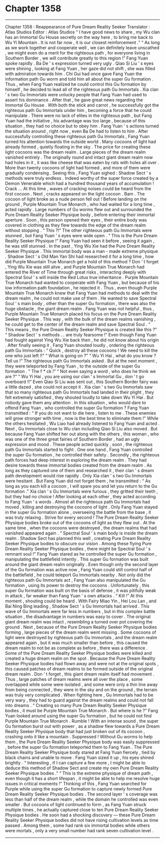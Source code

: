 
# Chapter 1358


---

Chapter 1358 : Reappearance of Pure Dream Reality Seeker
Translator :
Atlas Studios
Editor :
Atlas Studios
“ I have good news to share , my Wu clan has an Immortal Gu House secretly on the way here , to bring me back to Wu Yi Mountain . It is not far now , it is our closest reinforcement .”
“ As long as we work together and cooperate well , we can definitely leave unscathed , we might even do a merit for the righteous path , for everyone living in Southern Border , we will contribute greatly to this region !”
Fang Yuan spoke rapidly .
Ba De ’ s expression turned very ugly .
Qiao Si Liu ’ s eyes were shining , looking at Fang Yuan , her gaze did not shift , she was filled with admiration towards him .
Chi Gui had once gave Fang Yuan the information path Gu worm and told him all about the super Gu formation . Thus , when Fang Yuan realized he could control this Gu formation by himself , he decided to lead all of the righteous path Gu Immortals .
Xia clan ’ s two Gu Immortals were unlucky people that Fang Yuan had used to assert his dominance .
After that , he gave great news regarding the Immortal Gu House .
With both the stick and carrot , he successfully got the righteous path Gu Immortals under him , becoming a force that he could manipulate .
There were no lack of elites in the righteous path , but Fang Yuan had the initiative , his advantage was too large , because of this situation , they had no choice but to obey him .
Fang Yuan ’ s actions turned the situation around , right now , even Ba De had to listen to him .
After successfully controlling these righteous path Gu Immortals , Fang Yuan turned his attention towards the outside world .
Many cocoons of light had already formed , quietly floating in the sky .
The price for creating these light cocoons was the dream realm .
Large pieces of the dream realm vanished entirely . The originally round and intact giant dream realm now had holes in it , it was like cheese that was eaten by rats with holes all over .
More than twenty cocoons of light had formed , and more of them were gradually condensing .
Seeing this , Fang Yuan sighed : Shadow Sect ’ s methods were truly endless . Indeed worthy of the super force created by a Demon Venerable which had a hundred thousand years of accumulation !
Crack …
At this time , waves of cracking noises could be heard from the first cocoon .
Next , cracks appeared on the light cocoon .
Bam .
The cocoon of light broke as a nude person fell out !
Before landing on the ground , Purple Mountain True Monarch , who had waited for a long time , acted rapidly .
Large numbers of Gu worms flew out and surrounded the Pure Dream Reality Seeker Physique body , before entering their immortal aperture .
Soon , this person opened their eyes , their entire body was covered in clothing as they flew towards the edge of the dream realm without stopping .
“ This ?!”
The other righteous path Gu Immortals were stunned , but Fang Yuan ’ s eyes were wide open .
“ This is the Pure Dream Reality Seeker Physique !” Fang Yuan had seen it before , seeing it again , he was still stunned .
In the past , Ying Wu Xie had the Pure Dream Reality Seeker Physique .
This immortal body was a man - made extreme physique . Shadow Sect ’ s Old Man Yan Shi had researched it for a long time , how did Purple Mountain True Monarch get a hold of this method ?
Don ’ t forget , Ying Wu Xie was still alive , and Purple Mountain True Monarch had entered the River of Time through great risks , interacting deeply with Spectral Soul ’ s will inside the Red Lotus true inheritance .
Purple Mountain True Monarch had wanted to cooperate with Fang Yuan , but because of his low information path foundation , he rejected it .
Thus , even though Purple Mountain True Monarch knew that Fang Yuan had methods to deal with the dream realm , he could not make use of them .
He wanted to save Spectral Soul ’ s main body , other than the super Gu formation , there was also the huge obstacle , the giant dream realm .
Fang Yuan was not helpful , thus , Purple Mountain True Monarch placed his focus on the Pure Dream Reality Seeker Physique .
This way , with the bulk of the dream realms vanishing , he could get to the center of the dream realm and save Spectral Soul .
“ This means , the Pure Dream Reality Seeker Physique is created like this ?”
“ Shadow Sect ’ s methods … are truly fearsome !”
Even though Fang Yuan had fought against Ying Wu Xie back then , he did not know about his origin .
After finally seeing it , Fang Yuan shouted loudly , ordering the righteous path Gu Immortals : “ Quick , destroy all these cocoons ! We need to kill the one who just left !!”
“ What is going on ?”
“ Wu Yi Hai , what do you know ? Tell us !”
The righteous path Gu Immortals asked .
But at the next moment , they were teleported by Fang Yuan , to the outside of the super Gu formation .
“ The f * ck !”
“ Not even saying a word , who does he think we are ?”
“ Wu Yi Hai , you are using our clan ’ s Immortal Gu , don ’ t go overboard !!”
Even Qiao Si Liu was sent out , this Southern Border fairy was a little dazed , she could not accept it .
Xia clan ’ s two Gu Immortals saw that so many righteous path Gu Immortals had landed in their plight , they felt extremely satisfied , they shouted loudly to take down Wu Yi Hai .
But nobody gave them any attention . In this situation , who would dare to offend Fang Yuan , who controlled the super Gu formation ?
Fang Yuan transmitted : “ If you do not want to die here , listen to me . These enemies will grow stronger with time , now is the best time to eliminate them !”
While the others hesitated , Wu Liao had already listened to Fang Yuan and acted .
Next , Gu Immortals close to Wu clan including Qiao Si Liu also moved . But because Fang Yuan shifted her out along with the others , this woman , who was one of the three great fairies of Southern Border , had an ugly expression and mood .
These people acted quickly , soon , the righteous path Gu Immortals started to fight .
One one hand , Fang Yuan controlled the super Gu formation , he controlled their safety . Secondly , the righteous path forces had deep interest in exploring the dream realm . They had desire towards these immortal bodies created from the dream realm . As long as they captured one of them and researched it , their clan ’ s dream path development would rise rapidly .
Only Xia clan ’ s two Gu Immortals were hesitant .
But Fang Yuan did not forget them , he transmitted : “ As long as you each kill a cocoon , I will spare you and let you return to the Gu formation .”
Xia clan ’ s Gu Immortals were furious , they gritted their teeth , but they had no choice ! After looking at each other , they acted according to Fang Yuan ’ s words .
Almost all the righteous path Gu Immortals had moved , killing and destroying the cocoons of light .
Only Fang Yuan stayed in the super Gu formation alone , overseeing the battle from the base , it was truly relaxing .
Strive for every second !
The Pure Dream Reality Seeker Physique bodies broke out of the cocoons of light as they flew out .
At the same time , when the cocoons were destroyed , the dream realms that had vanished appeared again .
“ Spectral Soul ’ s main body is inside the dream realm . Shadow Sect has planned this well , creating Pure Dream Reality Seeker Physique bodies to obscure our vision . Among these flying Pure Dream Reality Seeker Physique bodies , there might be Spectral Soul ’ s remnant soul !”
Fang Yuan stared as he controlled the super Gu formation , manipulating the battlefield intently .
This super Gu formation was built around the giant dream realm originally . Even though only the second layer of the Gu formation was active now , Fang Yuan could still control half of the battlefield , he could teleport Gu Immortals nearby .
Not only did the righteous path Gu Immortals act , Fang Yuan also manipulated the Gu formation , using its power to destroy the cocoons .
Unfortunately , this super Gu formation was built on the basis of defense , it was pitifully weak in attack , far weaker than Fang Yuan ’ s own attacks .
“ Kill !” At this moment , shouting could be heard .
With Fairy Miao Yin , Hei Lou Lan , and Bai Ning Bing leading , Shadow Sect ’ s Gu Immortals had arrived .
This wave of Gu Immortals were far less in numbers , but in this complex battle situation , the disadvantage in numbers was easy to cover .
The original giant dream realm was intact , resembling a turned over pot covering the ground .
Next , because of the Pure Dream Reality Seeker Physique bodies forming , large pieces of the dream realm went missing .
Some cocoons of light were destroyed by righteous path Gu Immortals , and the dream realm appeared again , but it was much smaller than before , this caused the dream realm to not be as complete as before , there was a difference .
Some of the Pure Dream Reality Seeker Physique bodies were killed and created a huge dream realm on the spot . Because the Pure Dream Reality Seeker Physique bodies had flown away and were not at the original spots , this caused patches of dream realms to be formed outside of the original dream realm .
Don ’ t forget , this giant dream realm itself had movement .
Thus , large patches of dream realms were all over the place , some overlapped while some were isolated , and some were only a thin line away from being connected , they were in the sky and on the ground , the terrain was truly very complicated .
When fighting here , Gu Immortals had to be very wary , they had to guard against the dream realms and could not fall into dreams .
“ Creating so many Pure Dream Reality Seeker Physique bodies , it must be Purple Mountain True Monarch . But where is he ?”
Fang Yuan looked around using the super Gu formation , but he could not find Purple Mountain True Monarch .
Rumble !
With an intense sound , the super Gu formation burst out with power , as a shadow flew towards a Pure Dream Reality Seeker Physique body that had just broken out of its cocoon , crashing onto it like a mountain .
Suppressed !
Without Gu worms to help them , the Pure Dream Reality Seeker Physique body was easily suppressed , before the super Gu formation teleported them to Fang Yuan .
The Pure Dream Reality Seeker Physique body stared at Fang Yuan fiercely , tied by black chains and unable to move .
Fang Yuan sized it up , his eyes shined brightly .
“ Interesting , if I can capture a few more , I might be able to deduce this method of Shadow Sect and create my own Pure Dream Reality Seeker Physique bodies .”
“ This is the extreme physique of dream path , even though it has a short lifespan , it might be able to help me resolve huge issues in critical moments !”
Thinking of this , Fang Yuan searched for Purple while using the super Gu formation to capture newly formed Pure Dream Reality Seeker Physique bodies .
The second layer ’ s coverage was less than half of the dream realm , while the domain he controlled was even smaller .
But cocoons of light continued to form , as Fang Yuan struck multiple times , he actually captured close to ten Pure Dream Reality Seeker Physique bodies .
He soon had a shocking discovery — these Pure Dream Reality Seeker Physique bodies did not have rising cultivation levels as time passed . Among them , some had rank six immortal bodies while others were mortals , only a very small number had rank seven cultivation level .

---

